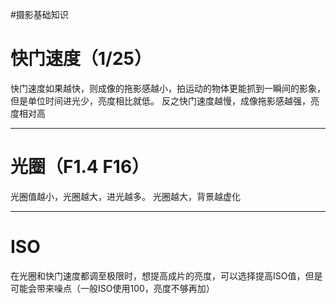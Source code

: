 #摄影基础知识 
# 快门速度（1/25）
快门速度如果越快，则成像的拖影感越小，拍运动的物体更能抓到一瞬间的影象，但是单位时间进光少，亮度相比就低。
反之快门速度越慢，成像拖影感越强，亮度相对高

---
# 光圈（F1.4 F16）
光圈值越小，光圈越大，进光越多。
光圈越大，背景越虚化

---
# ISO
在光圈和快门速度都调至极限时，想提高成片的亮度，可以选择提高ISO值，但是可能会带来噪点（一般ISO使用100，亮度不够再加）